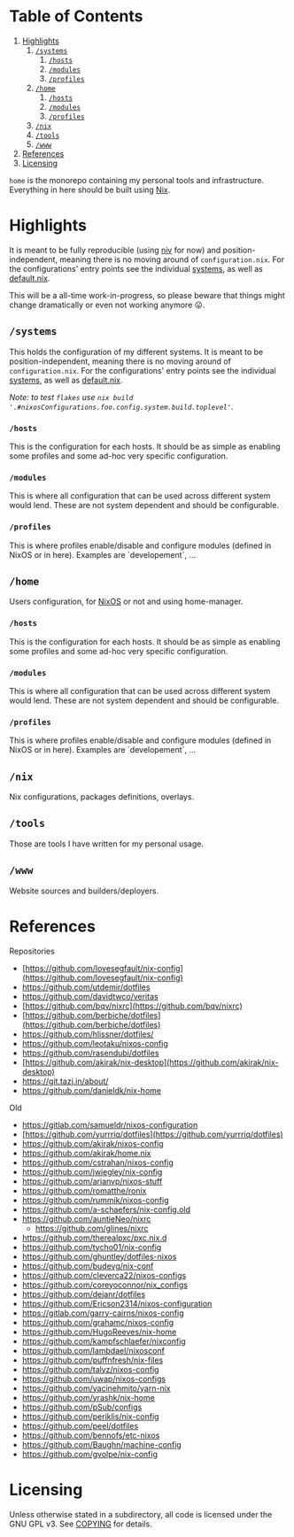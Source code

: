 
# Table of Contents

1.  [Highlights](#org3343c81)
    1.  [`/systems`](#org61e3cba)
        1.  [`/hosts`](#org49ef99f)
        2.  [`/modules`](#orgc61fa12)
        3.  [`/profiles`](#org92adc08)
    2.  [`/home`](#org3d6bfcc)
        1.  [`/hosts`](#org1ddb28d)
        2.  [`/modules`](#org6613d50)
        3.  [`/profiles`](#org09c77f4)
    3.  [`/nix`](#orga5ddb74)
    4.  [`/tools`](#org86fdb25)
    5.  [`/www`](#org77d63ba)
2.  [References](#org6dae358)
3.  [Licensing](#org2bc871f)

`home` is the monorepo containing my personal tools and infrastructure. Everything in here
should be built using [Nix](https://nixos.org/nix).


<a id="org3343c81"></a>

# Highlights

It is meant to be fully reproducible (using [niv](https://github.com/nmattia/niv) for now) and position-independent, meaning
there is no moving around of `configuration.nix`. For the configurations' entry points see
the individual [systems](systems), as well as [default.nix](default.nix).

This will be a all-time work-in-progress, so please beware that things might change
dramatically or even not working anymore 😛.


<a id="org61e3cba"></a>

## `/systems`

This holds the configuration of my different systems. It is meant to be
position-independent, meaning there is no moving around of `configuration.nix`. For the
configurations' entry points see the individual [systems](systems), as well as [default.nix](default.nix).

*Note: to test `flakes` use `nix build
'.#nixosConfigurations.foo.config.system.build.toplevel'`.*


<a id="org49ef99f"></a>

### `/hosts`

This is the configuration for each hosts. It should be as simple as enabling some profiles
and some ad-hoc very specific configuration.


<a id="orgc61fa12"></a>

### `/modules`

This is where all configuration that can be used across different system would lend. These
are not system dependent and should be configurable.


<a id="org92adc08"></a>

### `/profiles`

This is where profiles enable/disable and configure modules (defined in NixOS or in
here). Examples are \`developement\`, …


<a id="org3d6bfcc"></a>

## `/home`

Users configuration, for [NixOS](https://nixos.org) or not and using home-manager.


<a id="org1ddb28d"></a>

### `/hosts`

This is the configuration for each hosts. It should be as simple as enabling some profiles
and some ad-hoc very specific configuration.


<a id="org6613d50"></a>

### `/modules`

This is where all configuration that can be used across different system would lend. These
are not system dependent and should be configurable.


<a id="org09c77f4"></a>

### `/profiles`

This is where profiles enable/disable and configure modules (defined in NixOS or in
here). Examples are \`developement\`, …


<a id="orga5ddb74"></a>

## `/nix`

Nix configurations, packages definitions, overlays.


<a id="org86fdb25"></a>

## `/tools`

Those are tools I have written for my personal usage.


<a id="org77d63ba"></a>

## `/www`

Website sources and builders/deployers.


<a id="org6dae358"></a>

# References

Repositories

-   [https://github.com/lovesegfault/nix-config](https://github.com/lovesegfault/nix-config)
-   <https://github.com/utdemir/dotfiles>
-   <https://github.com/davidtwco/veritas>
-   [https://github.com/bqv/nixrc](https://github.com/bqv/nixrc)
-   [https://github.com/berbiche/dotfiles](https://github.com/berbiche/dotfiles)
-   <https://github.com/hlissner/dotfiles/>
-   <https://github.com/leotaku/nixos-config>
-   <https://github.com/rasendubi/dotfiles>
-   [https://github.com/akirak/nix-desktop](https://github.com/akirak/nix-desktop)
-   <https://git.tazj.in/about/>
-   <https://github.com/danieldk/nix-home>

Old

-   <https://gitlab.com/samueldr/nixos-configuration>
-   [https://github.com/yurrriq/dotfiles](https://github.com/yurrriq/dotfiles)
-   <https://github.com/akirak/nixos-config>
-   <https://github.com/akirak/home.nix>
-   <https://github.com/cstrahan/nixos-config>
-   <https://github.com/jwiegley/nix-config>
-   <https://github.com/arianvp/nixos-stuff>
-   <https://github.com/romatthe/ronix>
-   <https://github.com/rummik/nixos-config>
-   <https://github.com/a-schaefers/nix-config.old>
-   <https://github.com/auntieNeo/nixrc>
    -   <https://github.com/glines/nixrc>
-   <https://github.com/therealpxc/pxc.nix.d>
-   <https://github.com/tycho01/nix-config>
-   <https://github.com/ghuntley/dotfiles-nixos>
-   <https://github.com/budevg/nix-conf>
-   <https://github.com/cleverca22/nixos-configs>
-   <https://github.com/coreyoconnor/nix_configs>
-   <https://github.com/dejanr/dotfiles>
-   <https://github.com/Ericson2314/nixos-configuration>
-   <https://gitlab.com/garry-cairns/nixos-config>
-   <https://github.com/grahamc/nixos-config>
-   <https://github.com/HugoReeves/nix-home>
-   <https://github.com/kampfschlaefer/nixconfig>
-   <https://github.com/lambdael/nixosconf>
-   <https://github.com/puffnfresh/nix-files>
-   <https://github.com/talyz/nixos-config>
-   <https://github.com/uwap/nixos-configs>
-   <https://github.com/yacinehmito/yarn-nix>
-   <https://github.com/yrashk/nix-home>
-   <https://github.com/pSub/configs>
-   <https://github.com/periklis/nix-config>
-   <https://github.com/peel/dotfiles>
-   <https://github.com/bennofs/etc-nixos>
-   <https://github.com/Baughn/machine-config>
-   <https://github.com/gvolpe/nix-config>


<a id="org2bc871f"></a>

# Licensing

Unless otherwise stated in a subdirectory, all code is licensed under the GNU GPL v3. See
[COPYING](COPYING) for details.
